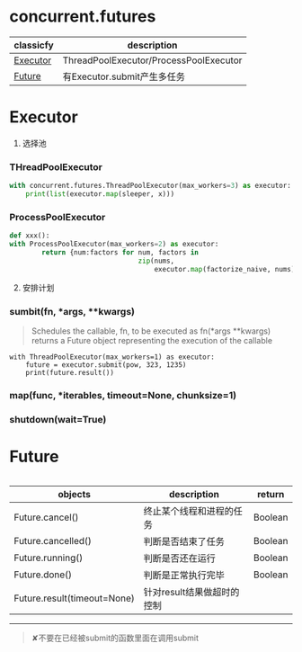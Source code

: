 # concurrent.futures

classicfy|description
---|---
[Executor](#Executor)|ThreadPoolExecutor/ProcessPoolExecutor
[Future](#Future)|有Executor.submit产生多任务

# Executor
1. 选择池
### THreadPoolExecutor
```python
with concurrent.futures.ThreadPoolExecutor(max_workers=3) as executor:
    print(list(executor.map(sleeper, x)))
```
### ProcessPoolExecutor
```python
def xxx():
with ProcessPoolExecutor(max_workers=2) as executor:
        return {num:factors for num, factors in
                                zip(nums,
                                    executor.map(factorize_naive, nums))}
```
2. 安排计划
### sumbit(fn, *args, **kwargs)
> Schedules the callable, fn, to be executed as fn(*args **kwargs)   
> returns a Future object representing the execution of the callable   
```
with ThreadPoolExecutor(max_workers=1) as executor:
    future = executor.submit(pow, 323, 1235)
    print(future.result())
```
### map(func, *iterables, timeout=None, chunksize=1)
### shutdown(wait=True)

# Future
```python

```
objects|description|return
---|---|---
Future.cancel()|终止某个线程和进程的任务|Boolean
Future.cancelled()|判断是否结束了任务|Boolean
Future.running()|判断是否还在运行|Boolean
Future.done()|判断是正常执行完毕|Boolean
Future.result(timeout=None)|针对result结果做超时的控制|

---
> ✘不要在已经被submit的函数里面在调用submit
> 
